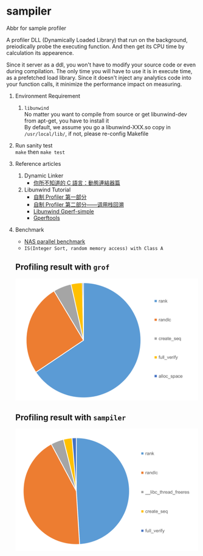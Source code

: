 # sampiler
Abbr for sample profiler

A profiler DLL (Dynamically Loaded Library) that run on the background, preiodically probe the executing function.
And then get its CPU time by calculation its appearence.

Since it server as a ddl, you won't have to modify your source code or even during compilation.
The only time you will have to use it is in execute time, as a prefetched load library.
Since it doesn't inject any analytics code into your function calls, it minimize the performance impact on measuring.


1. Environment Requirement
	1. `libunwind`  
		No matter you want to compile from source or get libunwind-dev from apt-get, you have to install it  
		By default, we assume you go a libunwind-XXX.so copy in `/usr/local/lib/`, if not, please re-config Makefile  
2. Run sanity test  
	`make` then `make test`
3. Reference articles
	1. Dynamic Linker
		* [你所不知道的 C 語言：動態連結器篇](https://hackmd.io/@sysprog/c-dynamic-linkage)
	2. Libunwind Tutorial
		* [自制 Profiler 第一部分](https://hualet.org/blog/2018/05/13/%E8%87%AA%E5%88%B6-profiler-%E7%AC%AC%E4%B8%80%E9%83%A8%E5%88%86/)
		* [自制 Profiler 第二部分——调用栈回溯](https://hualet.org/blog/2018/05/14/%E8%87%AA%E5%88%B6-profiler-%E7%AC%AC%E4%BA%8C%E9%83%A8%E5%88%86%E8%B0%83%E7%94%A8%E6%A0%88%E5%9B%9E%E6%BA%AF/)
		* [Libunwind Gperf-simple](https://github.com/libunwind/libunwind/blob/master/tests/Gperf-simple.c)
		* [Gperftools](https://github.com/gperftools/gperftools)

4. Benchmark
	* [NAS parallel benchmark](https://www.nas.nasa.gov/publications/npb.html)
	* `IS(Integer Sort, random memory access) with Class A`
	## Profiling result with `grof`
	![img](./img/gprof.png)
	## Profiling result with `sampiler`
	![img](./img/sampiler.png)